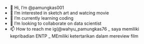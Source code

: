 - 👋 Hi, I’m @pamungkas001
- 👀 I’m interested in sketch art and watcing movie
- 🌱 I’m currently learning coding
- 💞️ I’m looking to collaborate on data scientist
- 📫 How to reach me ig(@wahyu_pamungkas76
_ saya memiliki kepribadian ENTP
_ MEmiliki ketertarikan dalam mereview film 

<!---
pamungkas001/pamungkas001 is a ✨ special ✨ repository because its `README.md` (this file) appears on your GitHub profile.
You can click the Preview link to take a look at your changes.
--->
